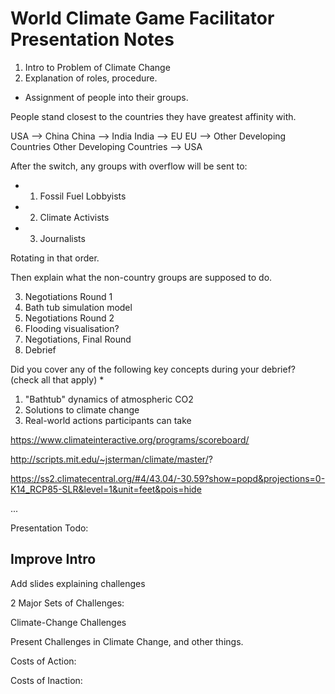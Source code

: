 # World Climate Game Facilitator Presentation Notes



1. Intro to Problem of Climate Change 
2. Explanation of roles, procedure.
* Assignment of people into their groups.

People stand closest to the countries they have greatest affinity with.

USA --> China
China --> India
India --> EU
EU --> Other Developing Countries
Other Developing Countries --> USA

After the switch, any groups with overflow will be sent to:

* 1. Fossil Fuel Lobbyists
* 2. Climate Activists
* 3. Journalists

Rotating in that order.

Then explain what the non-country groups are supposed to do.

3. Negotiations Round 1
4. Bath tub simulation model
5. Negotiations Round 2
6. Flooding visualisation?
7. Negotiations, Final Round
8. Debrief



Did you cover any of the following key concepts during your debrief? (check all that apply) *

1. "Bathtub" dynamics of atmospheric CO2 
2. Solutions to climate change 
3. Real-world actions participants can take 


https://www.climateinteractive.org/programs/scoreboard/


http://scripts.mit.edu/~jsterman/climate/master/?


https://ss2.climatecentral.org/#4/43.04/-30.59?show=popd&projections=0-K14_RCP85-SLR&level=1&unit=feet&pois=hide


...


Presentation Todo:

## Improve Intro

Add slides explaining challenges

2 Major Sets of Challenges:

Climate-Change Challenges


Present Challenges in Climate Change, and other things.













Costs of Action:


Costs of Inaction:
